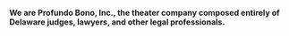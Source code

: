 **We are Profundo Bono, Inc., the theater company composed entirely of Delaware judges, lawyers, and other legal professionals.**
